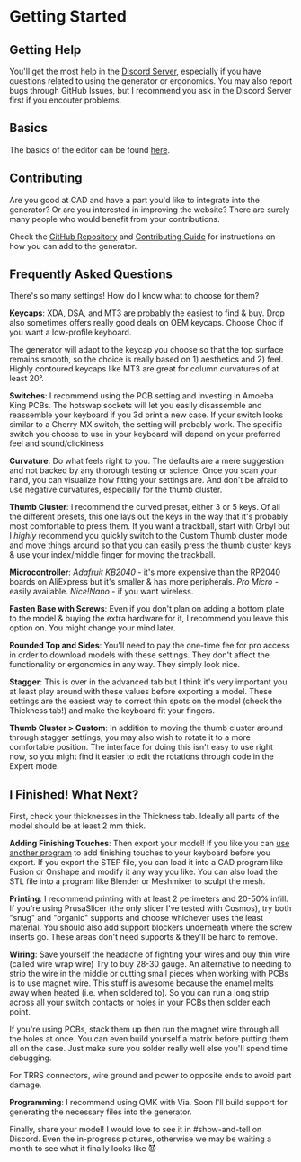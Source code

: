 # Getting Started

## Getting Help

You'll get the most help in the [Discord Server](https://discord.gg/nXjqkfgtGy), especially if you have questions related to using the generator or ergonomics. You may also report bugs through GitHub Issues, but I recommend you ask in the Discord Server first if you encouter problems.

## Basics
The basics of the editor can be found [here](editor-basics.md).

## Contributing

Are you good at CAD and have a part you'd like to integrate into the generator? Or are you interested in improving the website? There are surely many people who would benefit from your contributions.

Check the [GitHub Repository](https://github.com/rianadon/Cosmos-Keyboards) and [Contributing Guide](./contributing.md) for instructions on how you can add to the generator.

## Frequently Asked Questions

There's so many settings! How do I know what to choose for them?

**Keycaps**: XDA, DSA, and MT3 are probably the easiest to find & buy. Drop also sometimes offers really good deals on OEM keycaps. Choose Choc if you want a low-profile keyboard.

The generator will adapt to the keycap you choose so that the top surface remains smooth, so the choice is really based on 1) aesthetics and 2) feel. Highly contoured keycaps like MT3 are great for column curvatures of at least 20°.

**Switches**: I recommend using the PCB setting and investing in Amoeba King PCBs. The hotswap sockets will let you easily disassemble and reassemble your keyboard if you 3d print a new case. If your switch looks similar to a Cherry MX switch, the setting will probably work. The specific switch you choose to use in your keyboard will depend on your preferred feel and sound/clickiness

**Curvature**: Do what feels right to you. The defaults are a mere suggestion and not backed by any thorough testing or science. Once you scan your hand, you can visualize how fitting your settings are. And don't be afraid to use negative curvatures, especially for the thumb cluster.

**Thumb Cluster**: I recommend the curved preset, either 3 or 5 keys. Of all the different presets, this one lays out the keys in the way that it's probably most comfortable to press them. If you want a trackball, start with Orbyl but I _highly_ recommend you quickly switch to the Custom Thumb cluster mode and move things around so that you can easily press the thumb cluster keys & use your index/middle finger for moving the trackball.

**Microcontroller**: _Adafruit KB2040_ - it's more expensive than the RP2040 boards on AliExpress but it's smaller & has more peripherals. _Pro Micro_ - easily available. _Nice!Nano_ - if you want wireless.

**Fasten Base with Screws**: Even if you don't plan on adding a bottom plate to the model & buying the extra hardware for it, I recommend you leave this option on. You might change your mind later.

**Rounded Top and Sides**: You'll need to pay the one-time fee for pro access in order to download models with these settings. They don't affect the functionality or ergonomics in any way. They simply look nice.

**Stagger**: This is over in the advanced tab but I think it's very important you at least play around with these values before exporting a model. These settings are the easiest way to correct thin spots on the model (check the Thickness tab!) and make the keyboard fit your fingers.

**Thumb Cluster > Custom**: In addition to moving the thumb cluster around through stagger settings, you may also wish to rotate it to a more comfortable position. The interface for doing this isn't easy to use right now, so you might find it easier to edit the rotations through code in the Expert mode.

## I Finished! What Next?

First, check your thicknesses in the Thickness tab. Ideally all parts of the model should be at least 2 mm thick.

**Adding Finishing Touches**: Then export your model! If you like you can [use another program](./cad.md) to add finishing touches to your keyboard before you export. If you export the STEP file, you can load it into a CAD program like Fusion or Onshape and modify it any way you like. You can also load the STL file into a program like Blender or Meshmixer to sculpt the mesh.

**Printing**: I recommend printing with at least 2 perimeters and 20-50% infill. If you're using PrusaSlicer (the only slicer I've tested with Cosmos), try both "snug" and "organic" supports and choose whichever uses the least material. You should also add support blockers underneath where the screw inserts go. These areas don't need supports & they'll be hard to remove.

**Wiring**: Save yourself the headache of fighting your wires and buy thin wire (called wire wrap wire) Try to buy 28-30 gauge. An alternative to needing to strip the wire in the middle or cutting small pieces when working with PCBs is to use magnet wire. This stuff is awesome because the enamel melts away when heated (i.e. when soldered to). So you can run a long strip across all your switch contacts or holes in your PCBs then solder each point.

If you're using PCBs, stack them up then run the magnet wire through all the holes at once. You can even build yourself a matrix before putting them all on the case. Just make sure you solder really well else you'll spend time debugging.

For TRRS connectors, wire ground and power to opposite ends to avoid part damage.

**Programming**: I recommend using QMK with Via. Soon I'll build support for generating the necessary files into the generator.

Finally, share your model! I would love to see it in #show-and-tell on Discord. Even the in-progress pictures, otherwise we may be waiting a month to see what it finally looks like 😈
